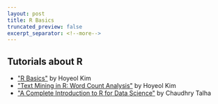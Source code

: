 ```yaml
---
layout: post
title: R Basics
truncated_preview: false
excerpt_separator: <!--more-->
---
```


## Tutorials about R 

* ["R Basics"](https://elibooklover.github.io/Tutorials/R/R-Basics/) by Hoyeol Kim
* ["Text Mining in R: Word Count Analysis"](https://elibooklover.github.io/Tutorials/R/WordFrequencies/) by Hoyeol Kim
* ["A Complete Introduction to R for Data Science"](https://medium.com/datactw/a-complete-introduction-to-r-for-data-science-1858c69f76b0) by Chaudhry Talha
